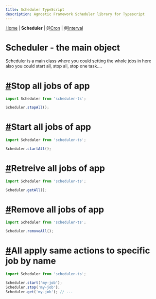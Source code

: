 ```yaml
---
title: Scheduler TypeScript
description: Agnostic Framework Scheduler library for Typescript
---
```

[Home](../index.md) | **Scheduler** | [@Cron](../annotations/cron/index.md) | [@Interval](../annotations/interval/index.md)
&nbsp;
&nbsp;
&nbsp;
&nbsp;
# Scheduler - the main object

Scheduler is a main class where you could setting the whole jobs in here also you could start all, stop all, stop one task....

# [#](#stop-all-jobs)Stop all jobs of app

```Typescript
import Scheduler from 'scheduler-ts';

Scheduler.stopAll();
```
# [#](#start-all-jobs)Start all jobs of app

```Typescript
import Scheduler from 'scheduler-ts';

Scheduler.startAll();
```

# [#](#retrieve-all-jobs-of-app)Retreive all jobs of app

```Typescript
import Scheduler from 'scheduler-ts';

Scheduler.getAll();
```
# [#](#remove-all-jobs-of-app)Remove all jobs of app

```Typescript
import Scheduler from 'scheduler-ts';

Scheduler.removeAll();
```
# [#](#all-apply-same-actions-to-specific-job-by-name)All apply same actions to specific job by name

```Typescript
import Scheduler from 'scheduler-ts';

Scheduler.start('my-job');
Scheduler.stop('my-job');
Scheduler.get('my-job'); // ...
```